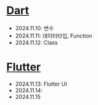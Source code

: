 # [Dart](./dart_flutter/Dart.md)
- 2024.11.10: 변수
- 2024.11.11: 데이터타입, Function
- 2024.11.12: Class
# [Flutter](./dart_flutter/Flutter.md)
- 2024.11.13: Flutter UI
- 2024.11.14: 
- 2024.11.15